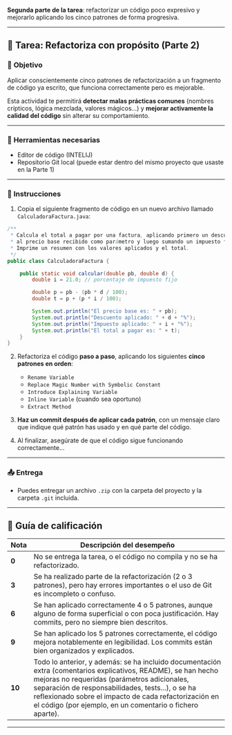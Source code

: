 **Segunda parte de la tarea**: refactorizar un código poco expresivo y mejorarlo aplicando los cinco patrones de forma progresiva.

---

## 🧪 **Tarea: Refactoriza con propósito (Parte 2)**

### 🎯 **Objetivo**

Aplicar conscientemente cinco patrones de refactorización a un fragmento de código ya escrito, que funciona correctamente pero es mejorable.

Esta actividad te permitirá **detectar malas prácticas comunes** (nombres crípticos, lógica mezclada, valores mágicos...) y **mejorar activamente la calidad del código** sin alterar su comportamiento.

---

### 🧰 **Herramientas necesarias**

* Editor de código (INTELIJ)
* Repositorio Git local (puede estar dentro del mismo proyecto que usaste en la Parte 1)

---

### 📌 **Instrucciones**

1. Copia el siguiente fragmento de código en un nuevo archivo llamado `CalculadoraFactura.java`:

```java
/**
 * Calcula el total a pagar por una factura, aplicando primero un descuento
 * al precio base recibido como parámetro y luego sumando un impuesto fijo.
 * Imprime un resumen con los valores aplicados y el total.
 */
public class CalculadoraFactura {

    public static void calcular(double pb, double d) {
        double i = 21.0; // porcentaje de impuesto fijo

        double p = pb - (pb * d / 100);
        double t = p + (p * i / 100);

        System.out.println("El precio base es: " + pb);
        System.out.println("Descuento aplicado: " + d + "%");
        System.out.println("Impuesto aplicado: " + i + "%");
        System.out.println("El total a pagar es: " + t);
    }
}
```

2. Refactoriza el código **paso a paso**, aplicando los siguientes **cinco patrones en orden**:

   * `Rename Variable`
   * `Replace Magic Number with Symbolic Constant`
   * `Introduce Explaining Variable`
   * `Inline Variable` (cuando sea oportuno)
   * `Extract Method`

3. **Haz un commit después de aplicar cada patrón**, con un mensaje claro que indique qué patrón has usado y en qué parte del código.

4. Al finalizar, asegúrate de que el código sigue funcionando correctamente...

---

### 📤 **Entrega**

* Puedes entregar un archivo `.zip` con la carpeta del proyecto y la carpeta `.git` incluida.

---

## 🧮 **Guía de calificación**

| Nota   | Descripción del desempeño                                                                                                                                                                                                                                                                                                               |
| ------ | --------------------------------------------------------------------------------------------------------------------------------------------------------------------------------------------------------------------------------------------------------------------------------------------------------------------------------------- |
| **0**  | No se entrega la tarea, o el código no compila y no se ha refactorizado.                                                                                                                                                                                                                                                                |
| **3**  | Se ha realizado parte de la refactorización (2 o 3 patrones), pero hay errores importantes o el uso de Git es incompleto o confuso.                                                                                                                                                                                                     |
| **6**  | Se han aplicado correctamente 4 o 5 patrones, aunque alguno de forma superficial o con poca justificación. Hay commits, pero no siempre bien descritos.                                                                                                                                                                                 |
| **9**  | Se han aplicado los 5 patrones correctamente, el código mejora notablemente en legibilidad. Los commits están bien organizados y explicados.                                                                                                                                                                                            |
| **10** | Todo lo anterior, y además: se ha incluido documentación extra (comentarios explicativos, README), se han hecho mejoras no requeridas (parámetros adicionales, separación de responsabilidades, tests...), o se ha reflexionado sobre el impacto de cada refactorización en el código (por ejemplo, en un comentario o fichero aparte). |

---
